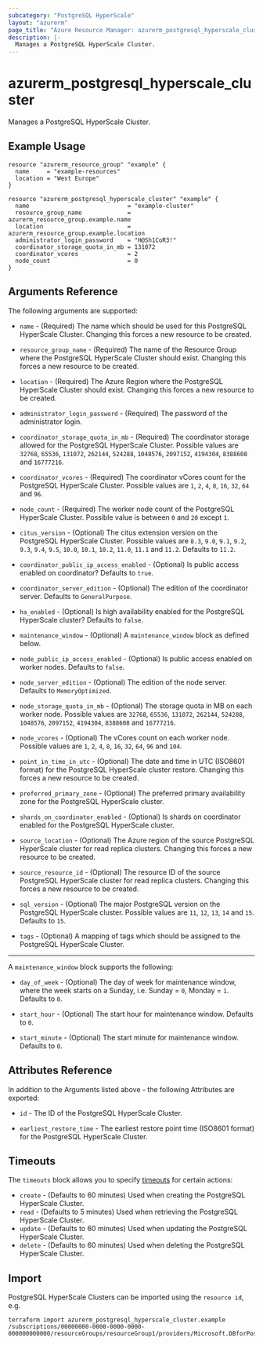 ```yaml
---
subcategory: "PostgreSQL HyperScale"
layout: "azurerm"
page_title: "Azure Resource Manager: azurerm_postgresql_hyperscale_cluster"
description: |-
  Manages a PostgreSQL HyperScale Cluster.
---
```


# azurerm_postgresql_hyperscale_cluster

Manages a PostgreSQL HyperScale Cluster.

## Example Usage

```hcl
resource "azurerm_resource_group" "example" {
  name     = "example-resources"
  location = "West Europe"
}

resource "azurerm_postgresql_hyperscale_cluster" "example" {
  name                            = "example-cluster"
  resource_group_name             = azurerm_resource_group.example.name
  location                        = azurerm_resource_group.example.location
  administrator_login_password    = "H@Sh1CoR3!"
  coordinator_storage_quota_in_mb = 131072
  coordinator_vcores              = 2
  node_count                      = 0
}
```

## Arguments Reference

The following arguments are supported:

* `name` - (Required) The name which should be used for this PostgreSQL HyperScale Cluster. Changing this forces a new resource to be created.

* `resource_group_name` - (Required) The name of the Resource Group where the PostgreSQL HyperScale Cluster should exist. Changing this forces a new resource to be created.

* `location` - (Required) The Azure Region where the PostgreSQL HyperScale Cluster should exist. Changing this forces a new resource to be created.

* `administrator_login_password` - (Required) The password of the administrator login.

* `coordinator_storage_quota_in_mb` - (Required) The coordinator storage allowed for the PostgreSQL HyperScale Cluster. Possible values are `32768`, `65536`, `131072`, `262144`, `524288`, `1048576`, `2097152`, `4194304`, `8388608` and `16777216`.

* `coordinator_vcores` - (Required) The coordinator vCores count for the PostgreSQL HyperScale Cluster. Possible values are `1`, `2`, `4`, `8`, `16`, `32`, `64` and `96`.

* `node_count` - (Required) The worker node count of the PostgreSQL HyperScale Cluster. Possible value is between `0` and `20` except `1`.

* `citus_version` - (Optional) The citus extension version on the PostgreSQL HyperScale Cluster. Possible values are `8.3`, `9.0`, `9.1`, `9.2`, `9.3`, `9.4`, `9.5`, `10.0`, `10.1`, `10.2`, `11.0`, `11.1` and `11.2`. Defaults to `11.2`.

* `coordinator_public_ip_access_enabled` - (Optional) Is public access enabled on coordinator? Defaults to `true`.

* `coordinator_server_edition` - (Optional) The edition of the coordinator server. Defaults to `GeneralPurpose`.

* `ha_enabled` - (Optional) Is high availability enabled for the PostgreSQL HyperScale cluster? Defaults to `false`.

* `maintenance_window` - (Optional) A `maintenance_window` block as defined below.

* `node_public_ip_access_enabled` - (Optional) Is public access enabled on worker nodes. Defaults to `false`.

* `node_server_edition` - (Optional) The edition of the node server. Defaults to `MemoryOptimized`.

* `node_storage_quota_in_mb` - (Optional) The storage quota in MB on each worker node. Possible values are `32768`, `65536`, `131072`, `262144`, `524288`, `1048576`, `2097152`, `4194304`, `8388608` and `16777216`.

* `node_vcores` - (Optional) The vCores count on each worker node. Possible values are `1`, `2`, `4`, `8`, `16`, `32`, `64`, `96` and `104`.

* `point_in_time_in_utc` - (Optional) The date and time in UTC (ISO8601 format) for the PostgreSQL HyperScale cluster restore. Changing this forces a new resource to be created.

* `preferred_primary_zone` - (Optional) The preferred primary availability zone for the PostgreSQL HyperScale cluster.

* `shards_on_coordinator_enabled` - (Optional) Is shards on coordinator enabled for the PostgreSQL HyperScale cluster.

* `source_location` - (Optional) The Azure region of the source PostgreSQL HyperScale cluster for read replica clusters. Changing this forces a new resource to be created.

* `source_resource_id` - (Optional) The resource ID of the source PostgreSQL HyperScale cluster for read replica clusters. Changing this forces a new resource to be created.

* `sql_version` - (Optional) The major PostgreSQL version on the PostgreSQL HyperScale cluster. Possible values are `11`, `12`, `13`, `14` and `15`. Defaults to `15`.

* `tags` - (Optional) A mapping of tags which should be assigned to the PostgreSQL HyperScale Cluster.

---

A `maintenance_window` block supports the following:

* `day_of_week` - (Optional) The day of week for maintenance window, where the week starts on a Sunday, i.e. Sunday = `0`, Monday = `1`. Defaults to `0`.

* `start_hour` - (Optional) The start hour for maintenance window. Defaults to `0`.

* `start_minute` - (Optional) The start minute for maintenance window. Defaults to `0`.

## Attributes Reference

In addition to the Arguments listed above - the following Attributes are exported:

* `id` - The ID of the PostgreSQL HyperScale Cluster.

* `earliest_restore_time` - The earliest restore point time (ISO8601 format) for the PostgreSQL HyperScale Cluster.

## Timeouts

The `timeouts` block allows you to specify [timeouts](https://www.terraform.io/docs/configuration/resources.html#timeouts) for certain actions:

* `create` - (Defaults to 60 minutes) Used when creating the PostgreSQL HyperScale Cluster.
* `read` - (Defaults to 5 minutes) Used when retrieving the PostgreSQL HyperScale Cluster.
* `update` - (Defaults to 60 minutes) Used when updating the PostgreSQL HyperScale Cluster.
* `delete` - (Defaults to 60 minutes) Used when deleting the PostgreSQL HyperScale Cluster.

## Import

PostgreSQL HyperScale Clusters can be imported using the `resource id`, e.g.

```shell
terraform import azurerm_postgresql_hyperscale_cluster.example /subscriptions/00000000-0000-0000-0000-000000000000/resourceGroups/resourceGroup1/providers/Microsoft.DBforPostgreSQL/serverGroupsv2/cluster1
```
